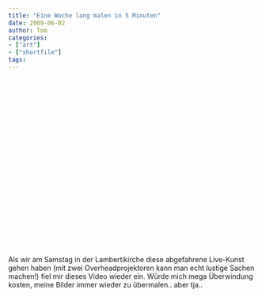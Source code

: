 ```yaml
---
title: "Eine Woche lang malen in 5 Minuten"
date: 2009-06-02
author: Tom
categories:
- ["art"]
- ["shortfilm"]
tags:
---
```

<object width="425" height="344"><param name="movie" value="http://www.youtube.com/v/jtzdxseO-gs&hl=de&fs=1"></param><param name="allowFullScreen" value="true"></param><param name="allowscriptaccess" value="always"></param><embed src="http://www.youtube.com/v/jtzdxseO-gs&hl=de&fs=1" type="application/x-shockwave-flash" allowscriptaccess="always" allowfullscreen="true" width="425" height="344"></embed></object>

Als wir am Samstag in der Lambertikirche diese abgefahrene Live-Kunst gehen haben (mit zwei Overheadprojektoren kann man echt lustige Sachen machen!) fiel mir dieses Video wieder ein. Würde mich mega Überwindung kosten, meine Bilder immer wieder zu übermalen.. aber tja.. 